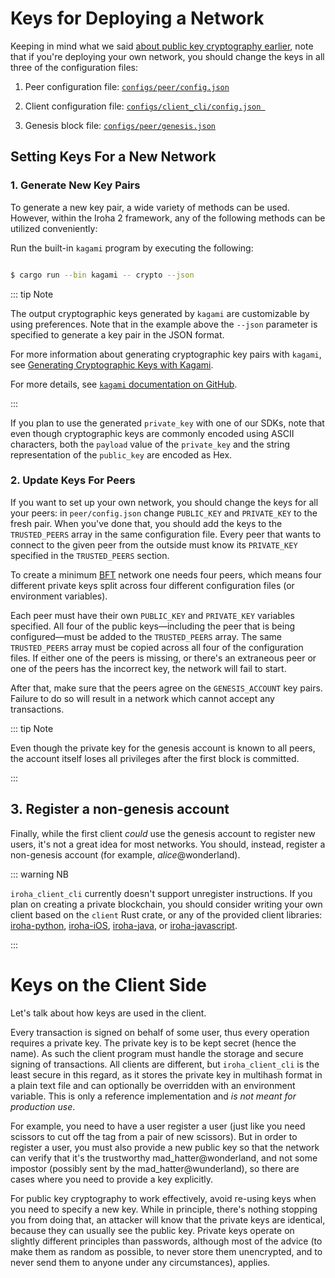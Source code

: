 # Keys for Deploying a Network

Keeping in mind what we said [about public key cryptography earlier](/public-key-cryptography.md), note that if you're deploying your own network, you should change the keys in all three of the configuration files:

1. Peer configuration file: [`configs/peer/config.json`](./peer-configuration.md)

2. Client configuration file: [`configs/client_cli/config.json `](./client-configuration.md)

3. Genesis block file: [`configs/peer/genesis.json`](./genesis.md)

## Setting Keys For a New Network

### 1. Generate New Key Pairs

To generate a new key pair, a wide variety of methods can be used. However, within the Iroha 2 framework, any of the following methods can be utilized conveniently:

Run the built-in `kagami` program by executing the following:

```bash

$ cargo run --bin kagami -- crypto --json

```
::: tip Note

The output cryptographic keys generated by `kagami` are customizable by using preferences. Note that in the example above the `--json` parameter is specified to generate a key pair in the JSON format.

For more information about generating cryptographic key pairs with `kagami`, see [Generating Cryptographic Keys with Kagami](creating-cryptographic-keys.md#kagami).

For more details, see [`kagami` documentation on GitHub](https://github.com/hyperledger/iroha/tree/iroha2-dev/tools/kagami#crypto).

:::

If you plan to use the generated `private_key` with one of our SDKs, note that even though cryptographic keys are commonly encoded using ASCII characters, both the `payload` value of the `private_key` and the string representation of the `public_key` are encoded as Hex.

### 2. Update Keys For Peers

If you want to set up your own network, you should change the keys for all your peers: in `peer/config.json` change `PUBLIC_KEY` and `PRIVATE_KEY` to the fresh pair. When you've done that, you should add the keys to the `TRUSTED_PEERS` array in the same configuration file. Every peer that wants to connect to the given peer from the outside must know its `PRIVATE_KEY` specified in the `TRUSTED_PEERS` section.

To create a minimum [BFT](guide/glossary.md#byzantine-fault-tolerance-bft) network one needs four peers, which means four different private keys split across four different configuration files (or environment variables). 

Each peer must have their own `PUBLIC_KEY` and `PRIVATE_KEY` variables specified. All four of the public keys—including the peer that is being configured—must be added to the `TRUSTED_PEERS` array. The same `TRUSTED_PEERS` array must be copied across all four of the configuration files. If either one of the peers is missing, or there's an extraneous peer or one of the peers has the incorrect key, the network will fail to start. 

After that, make sure that the peers agree on the `GENESIS_ACCOUNT` key pairs. Failure to do so will result in a network which cannot accept any transactions. 

::: tip Note

Even though the private key for the genesis account is known to all peers, the account itself loses all privileges after the first block is committed.

:::

## 3. Register a non-genesis account

Finally, while the first client _could_ use the genesis account to register new users, it's not a great idea for most networks. You should, instead, register a non-genesis account (for example, _alice_@wonderland).

::: warning NB

`iroha_client_cli` currently doesn't support unregister instructions. If you plan on creating a private blockchain, you should consider writing your own client based on the `client` Rust crate, or any of the provided client libraries:
[iroha-python](https://github.com/hyperledger/iroha-python),
[iroha-iOS](https://github.com/hyperledger/iroha-ios),
[iroha-java](https://github.com/hyperledger/iroha-java), or
[iroha-javascript](https://github.com/hyperledger/iroha-javascript/tree/iroha2).

:::

# Keys on the Client Side

Let's talk about how keys are used in the client.

Every transaction is signed on behalf of some user, thus every operation requires a private key. The private key is to be kept secret (hence the name). As such the client program must handle the storage and secure signing of transactions. All clients are different, but `iroha_client_cli` is the least secure in this regard, as it stores the private key in multihash format in a plain text file and can optionally be overridden with an environment variable. This is only a reference implementation and _is not meant for production use_. 

For example, you need to have a user register a user (just like you need scissors to cut off the tag from a pair of new scissors). But in order to register a user, you must also provide a new public key so that the network can verify that it's the trustworthy mad_hatter@wonderland, and not some impostor (possibly sent by the mad_hatter@wunderland), so there are cases where you need to provide a key explicitly.

For public key cryptography to work effectively, avoid re-using keys when you need to specify a new key. While in principle, there's nothing stopping you from doing that, an attacker will know that the private keys are identical, because they can usually see the public key. Private keys operate on slightly different principles than passwords, although most of the advice (to make them as random as possible, to never store them unencrypted, and to never send them to anyone under any circumstances), applies. 
